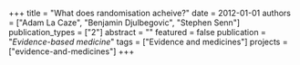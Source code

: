 +++
title = "What does randomisation acheive?"
date = 2012-01-01
authors = ["Adam La Caze", "Benjamin Djulbegovic", "Stephen Senn"]
publication_types = ["2"]
abstract = ""
featured = false
publication = "*Evidence-based medicine*"
tags = ["Evidence and medicines"]
projects = ["evidence-and-medicines"]
+++

